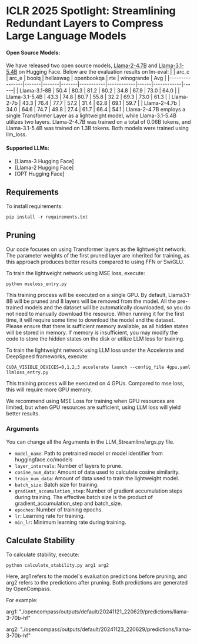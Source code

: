 # ICLR 2025 Spotlight: Streamlining Redundant Layers to Compress Large Language Models

#### Open Source Models:
We have released two open source models, [Llama-2-4.7B](https://huggingface.co/XiaodongChen/Llama-2-4.7B) and [Llama-3.1-5.4B](https://huggingface.co/XiaodongChen/Llama-3.1-5.4B) on Hugging Face.
Below are the evaluation results on lm-eval:
|                | arc_c | arc_e | boolq | hellaswag | openbookqa | rte  | winogrande | Avg  |
|----------------|-------|-------|-------|-----------|------------|------|------------|------|
| Llama-3.1-8B   | 50.4  | 80.3  | 81.2  | 60.2      | 34.8       | 67.9 | 73.0       | 64.0 |
| Llama-3.1-5.4B | 43.3  | 74.8  | 80.7  | 55.8      | 32.2       | 69.3 | 73.0       | 61.3 |
| Llama-2-7b   | 43.3  | 76.4  | 77.7  | 57.2      | 31.4       | 62.8 | 69.1       | 59.7 |
| Llama-2-4.7b | 34.0  | 64.6  | 74.7  | 49.8      | 27.4       | 61.7 | 66.4       | 54.1 |
Llama-2-4.7B employs a single Transformer Layer as a lightweight model, while Llama-3.1-5.4B utilizes two layers. Llama-2-4.7B was trained on a total of 0.06B tokens, and Llama-3.1-5.4B was trained on 1.3B tokens. Both models were trained using llm_loss.

#### Supported LLMs:
-  [Llama-3 Hugging Face]
-  [Llama-2 Hugging Face]
-  [OPT Hugging Face]

## Requirements
To install requirements:

```setup
pip install -r requirements.txt
```

## Pruning 
Our code focuses on using Transformer layers as the lightweight network. The parameter weights of the first pruned layer are inherited for training, as this approach produces better results compared to using FFN or SwiGLU.

To train the lightweight network using MSE loss, execute:
```
python mseloss_entry.py
```
This training process will be executed on a single GPU. By default, Llama3.1-8B will be pruned and 8 layers will be removed from the model. All the pre-trained models and the dataset will be automatically downloaded, so you do not need to manually download the resource. When running it for the first time, it will require some time to download the model and the dataset. Please ensure that there is sufficient memory available, as all hidden states will be stored in memory. If memory is insufficient, you may modify the code to store the hidden states on the disk or utilize LLM loss for training.

To train the lightweight network using LLM loss under the Accelerate and DeepSpeed frameworks, execute:
```
CUDA_VISIBLE_DEVICES=0,1,2,3 accelerate launch --config_file 4gpu.yaml llmloss_entry.py
```
This training process will be executed on 4 GPUs. Compared to mse loss, this will require more GPU memory.

We recommend using MSE Loss for training when GPU resources are limited, but when GPU resources are sufficient, using LLM loss will yield better results.

### Arguments
You can change all the Arguments in the LLM_Streamline/args.py file.
- ``model_name``: Path to pretrained model or model identifier from huggingface.co/models
- ``layer_intervals``: Number of layers to prune.
- ``cosine_num_data``: Amount of data used to calculate cosine similarity.
- ``train_num_data``: Amount of data used to train the lightweight model.
- ``batch_size``: Batch size for training.
- ``gradient_accumulation_step``: Number of gradient accumulation steps during training. The effective batch size is the product of gradient_accumulation_step and batch_size.
- ``epoches``: Number of training epochs.
- ``lr``: Learning rate for training.
- ``min_lr``: Minimum learning rate during training.

## Calculate Stability
To calculate stability, execute:
```
python calculate_stability.py arg1 arg2
```
Here, arg1 refers to the model's evaluation predictions before pruning, and arg2 refers to the predictions after pruning. Both predictions are generated by OpenCompass.

For example:

arg1: "./opencompass/outputs/default/20241121_220629/predictions/llama-3-70b-hf"

arg2: "./opencompass/outputs/default/20241123_220629/predictions/llama-3-70b-hf"
